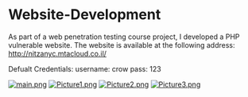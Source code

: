 # Website-Development
As part of a web penetration testing course project, I developed a PHP vulnerable website. 
The website is available at the following address: http://nitzanyc.mtacloud.co.il/

Defualt Credentials: username: crow     pass: 123

[![main.png](https://i.postimg.cc/HxR8xjxc/main.png)](https://postimg.cc/FdbHCr0N)
[![Picture1.png](https://i.postimg.cc/jdstft7L/Picture1.png)](https://postimg.cc/jCkp0Vvb)
[![Picture2.png](https://i.postimg.cc/brfYWnrT/Picture2.png)](https://postimg.cc/mzVGFtQz)
[![Picture3.png](https://i.postimg.cc/288N6GsW/Picture3.png)](https://postimg.cc/4nMS26N4)

